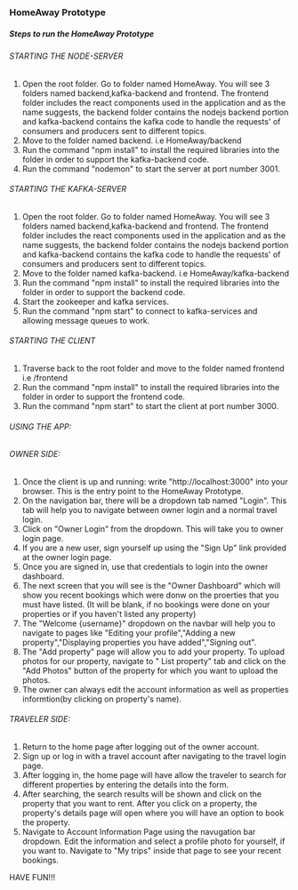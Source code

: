 ### HomeAway Prototype

##### Steps to run the HomeAway Prototype

###### STARTING THE NODE-SERVER
1) Open the root folder. Go to folder named HomeAway.
    You will see 3 folders named backend,kafka-backend and frontend. The frontend folder includes the react components used in the application and as the name suggests, the backend folder contains the nodejs backend portion and kafka-backend contains the kafka code to handle the requests' of consumers and producers sent to different topics.
2) Move to the folder named backend. i.e HomeAway/backend
3) Run the command "npm install" to install the required libraries into the folder in order to support the kafka-backend code.
4) Run the command "nodemon" to start the server at port number 3001.

###### STARTING THE KAFKA-SERVER
1) Open the root folder. Go to folder named HomeAway.
    You will see 3 folders named backend,kafka-backend and frontend. The frontend folder includes the react components used in the application and as the name suggests, the backend folder contains the nodejs backend portion and kafka-backend contains the kafka code to handle the requests' of consumers and producers sent to different topics.
2) Move to the folder named kafka-backend. i.e HomeAway/kafka-backend
3) Run the command "npm install" to install the required libraries into the folder in order to support the backend code.
4) Start the zookeeper and kafka services.
5) Run the command "npm start" to connect to kafka-services and allowing message queues to work.

###### STARTING THE CLIENT
1) Traverse back to the root folder and move to the folder named frontend i.e /frontend
2) Run the command "npm install" to install the required libraries into the folder in order to support the frontend code.
3) Run the command "npm start" to start the client at port number 3000.

###### USING THE APP:

###### OWNER SIDE:
1) Once the client is up and running: write "http://localhost:3000" into your browser. This is the entry point to the HomeAway Prototype.
2) On the navigation bar, there will be a dropdown tab named "Login". This tab will help you to navigate between owner login and a normal travel login.
3) Click on "Owner Login" from the dropdown. This will take you to owner login page.
4) If you are a new user, sign yourself up using the "Sign Up" link provided at the owner login page.
5) Once you are signed in, use that credentials to login into the owner dashboard.
6) The next screen that you will see is the "Owner Dashboard" which will show you recent bookings which were donw on the proerties that you must have listed. (It will be blank, if no bookings were done on your properties or if you haven't listed any property)
7) The "Welcome {username}" dropdown on the navbar will help you to navigate to pages like "Editing your profile","Adding a new property","Displaying properties you have added","Signing out".
8) The "Add property" page will allow you to add your property. To upload photos for our property, navigate to " List property" tab and click on the "Add Photos" button of the property for which you want to upload the photos.
9) The owner can always edit the account information as well as properties informtion(by clicking on property's name).

###### TRAVELER SIDE:
1) Return to the home page after logging out of the owner account.
2) Sign up or log in with a travel account after navigating to the travel login page.
3) After logging in, the home page will have allow the traveler to search for different properties by entering the details into the form. 
4) After searching, the search results will be shown and click on the property that you want to rent. After you click on a property, the property's details page will open where you will have an option to book the property.
5) Navigate to Account Information Page using the navugation bar dropdown. Edit the information and select a profile photo for yourself, if you want to. Navigate to "My trips" inside that page to see your recent bookings.

HAVE FUN!!!
